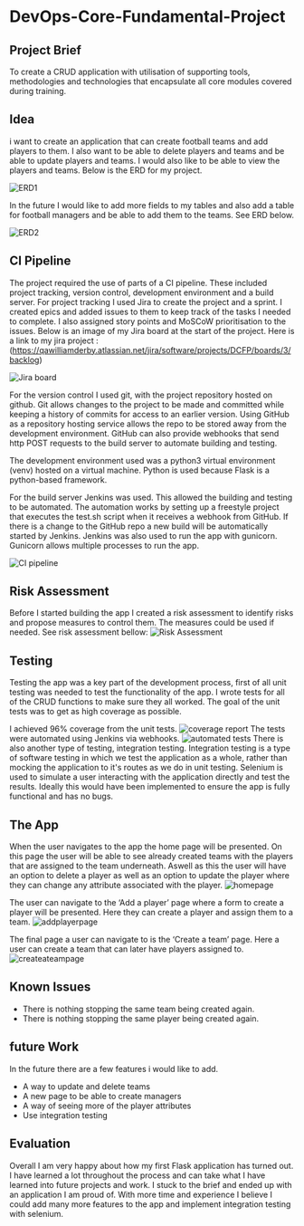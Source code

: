 # DevOps-Core-Fundamental-Project

## Project Brief
 To create a CRUD application with utilisation of supporting tools,
methodologies and technologies that encapsulate all core modules covered during training.

## Idea
i want to create an application that can create football teams and add players to them. I also want to be able to delete players and teams and be able to update players and teams. I would also like to be able to view the players and teams. Below is the ERD for my project.

![ERD1](Images/football%20ERD.png)


In the future I would like to add more fields to my tables and also add a table for football managers and be able to add them to the teams. See ERD below. 

![ERD2](Images/future%20erd.png)

## CI Pipeline
The project required the use of parts of a CI pipeline. These included project tracking, version control, development environment and a build server. For project tracking I used Jira to create the project and a sprint. I created epics and added issues to them to keep track of the tasks I needed to complete. I also assigned story points and MoSCoW prioritisation to the issues. Below is an image of my Jira board at the start of the project. 
Here is a link to my jira project 
: (https://qawilliamderby.atlassian.net/jira/software/projects/DCFP/boards/3/backlog) 

![Jira board](Images/Jira%20Board.png)


For the version control I used git, with the project repository hosted on github. Git allows changes to the project to be made and committed while keeping a history of commits for access to an earlier version. Using GitHub as a repository hosting service allows the repo to be stored away from the development environment. GitHub can also provide webhooks that send http POST requests to the build server to automate building and testing. 

The development environment used was a python3 virtual environment (venv) hosted on a virtual machine. Python is used because Flask is a python-based framework. 

For the build server Jenkins was used. This allowed the building and testing to be automated. The automation works by setting up a freestyle project that executes the test.sh script when it receives a webhook from GitHub. If there is a change to the GitHub repo a new build will be automatically started by Jenkins. Jenkins was also used to run the app with gunicorn. Gunicorn allows multiple processes to run the app. 

![CI pipeline](Images/CI%20Pipeline.png)


## Risk Assessment
Before I started building the app I created a risk assessment to identify risks and propose measures to control them. The measures could be used if needed. See risk assessment bellow:
![Risk Assessment](Images/Risk%20assessment.png)

## Testing
Testing the app was a key part of the development process, first of all unit testing was needed to test the functionality of the app. I wrote tests for all of the CRUD functions to make sure they all worked. The goal of the unit tests was to get as high coverage as possible. 

I achieved 96% coverage from the unit tests.
![coverage report](Images/jenkins%20cov%20report.png)
The tests were automated using Jenkins via webhooks.
![automated tests](Images/Automated%20Tests%20with%20Jenkins.png)
There is also another type of testing, integration testing. Integration testing is a type of software testing in which we test the application as a whole, rather than mocking the application to it's routes as we do in unit testing. Selenium is used to simulate a user interacting with the application directly and test the results. Ideally this would have been implemented to ensure the app is fully functional and has no bugs. 

## The App
When the user navigates to the app the home page will be presented. On this page the user will be able to see already created teams with the players that are assigned to the team underneath. Aswell as this the user will have an option to delete a player as well as an option to update the player where they can change any attribute associated with the player. 
![homepage](Images/Screenshot%202022-03-09%20at%2009.33.37.png)

The user can navigate to the ‘Add a player’ page where a form to create a player will be presented. Here they can create a player and assign them to a team. 
![addplayerpage](Images/Screenshot%202022-03-09%20at%2009.34.35.png)

The final page a user can navigate to is the ‘Create a team’ page. Here a user can create a team that can later have players assigned to. 
![createateampage](Images/Screenshot%202022-03-09%20at%2009.34.42.png)

## Known Issues
- There is nothing stopping the same team being created again.
- There is nothing stopping the same player being created again.

## future Work
In the future there are a few features i would like to add. 
- A way to update and delete teams
- A new page to be able to create managers
- A way of seeing more of the player attributes
- Use integration testing

## Evaluation
Overall I am very happy about how my first Flask application has turned out. I have learned a lot throughout the process and can take what I have learned into future projects and work. I stuck to the brief and ended up with an application I am proud of. With more time and experience I believe I could add many more features to the app and implement integration testing with selenium.   